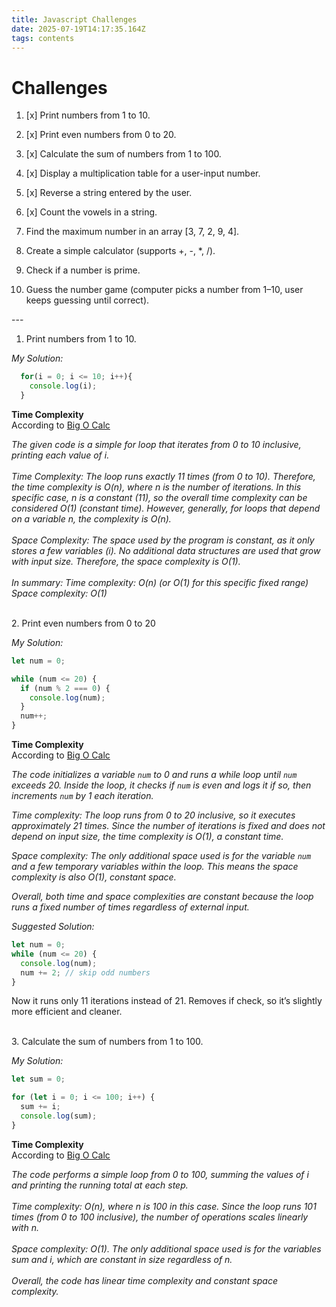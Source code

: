 ```yaml
---
title: Javascript Challenges
date: 2025-07-19T14:17:35.164Z
tags: contents
---
```

# Challenges

1. [x] Print numbers from 1 to 10.

2. [x] Print even numbers from 0 to 20.

3. [x] Calculate the sum of numbers from 1 to 100.

4. [x] Display a multiplication table for a user-input number.

5. [x] Reverse a string entered by the user.

6. [x] Count the vowels in a string.

7. Find the maximum number in an array [3, 7, 2, 9, 4].

8. Create a simple calculator (supports +, -, \*, /).

9. Check if a number is prime.

10. Guess the number game (computer picks a number from 1–10, user keeps guessing until correct).

-﻿-- 
﻿

1. Print numbers from 1 to 10.

_My Solution:_

```js
  for(i = 0; i <= 10; i++){
    console.log(i);
  }
```

**Time Complexity**
\
According to [Big O Calc](https://www.bigocalc.com/)

_The given code is a simple for loop that iterates from 0 to 10 inclusive, printing each value of i.
\
\
Time Complexity:
The loop runs exactly 11 times (from 0 to 10). Therefore, the time complexity is O(n), where n is the number of iterations. In this specific case, n is a constant (11), so the overall time complexity can be considered O(1) (constant time). However, generally, for loops that depend on a variable n, the complexity is O(n).
\
\
Space Complexity:
The space used by the program is constant, as it only stores a few variables (i). No additional data structures are used that grow with input size. Therefore, the space complexity is O(1).
\
\
In summary:
Time complexity: O(n) (or O(1) for this specific fixed range)
Space complexity: O(1)_

\
2. Print even numbers from 0 to 20

_My Solution:_

```js
let num = 0;

while (num <= 20) {
  if (num % 2 === 0) {
    console.log(num);
  }
  num++;
}
```

**Time Complexity**
\
According to [Big O Calc](https://www.bigocalc.com/)

_The code initializes a variable `num` to 0 and runs a while loop until `num` exceeds 20. Inside the loop, it checks if `num` is even and logs it if so, then increments `num` by 1 each iteration._

_Time complexity: The loop runs from 0 to 20 inclusive, so it executes approximately 21 times. Since the number of iterations is fixed and does not depend on input size, the time complexity is O(1), a constant time._

_Space complexity: The only additional space used is for the variable `num` and a few temporary variables within the loop. This means the space complexity is also O(1), constant space._

_Overall, both time and space complexities are constant because the loop runs a fixed number of times regardless of external input._

_Suggested Solution:_

```js
let num = 0;
while (num <= 20) {
  console.log(num);
  num += 2; // skip odd numbers
}
```

Now it runs only 11 iterations instead of 21.
Removes if check, so it’s slightly more efficient and cleaner.

\
3. Calculate the sum of numbers from 1 to 100.

_My Solution:_

```js
let sum = 0;

for (let i = 0; i <= 100; i++) {
  sum += i;
  console.log(sum);
}
```

**Time Complexity**
\
According to [Big O Calc](https://www.bigocalc.com/)

_The code performs a simple loop from 0 to 100, summing the values of i and printing the running total at each step.
\
\
Time complexity: O(n), where n is 100 in this case. Since the loop runs 101 times (from 0 to 100 inclusive), the number of operations scales linearly with n.
\
\
Space complexity: O(1). The only additional space used is for the variables sum and i, which are constant in size regardless of n.
\
\
Overall, the code has linear time complexity and constant space complexity._
﻿